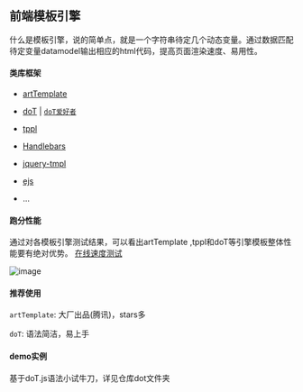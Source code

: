 ## 前端模板引擎

什么是模板引擎，说的简单点，就是一个字符串待定几个动态变量。通过数据匹配待定变量datamodel输出相应的html代码，提高页面渲染速度、易用性。

#### 类库框架

- [artTemplate](https://github.com/aui/artTemplate)

- [doT](https://github.com/olado/doT) | [`doT爱好者`](http://dotjs.cn/)

- [tppl](https://github.com/jojoin/tppl)

- [Handlebars](https://github.com/wycats/handlebars.js)

- [jquery-tmpl](http://github.com/jquery/jquery-tmpl)

- [ejs](https://github.com/mde/ejs)

- ...

#### 跑分性能

通过对各模板引擎测试结果，可以看出artTemplate ,tppl和doT等引擎模板整体性能要有绝对优势。
[在线速度测试](http://jojoin.github.io/tppl/test/test.htm)

![image](https://image-1257132344.cos.ap-shanghai.myqcloud.com/tpl-speed.jpg)

#### 推荐使用

`artTemplate`: 大厂出品(腾讯)，stars多

`doT`: 语法简洁，易上手

#### demo实例

基于doT.js语法小试牛刀，详见仓库dot文件夹
